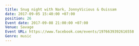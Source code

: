 ```yaml
---
title: Snug night with Nark, JonnyVicious & Ouissam
date: 2017-09-05 15:40:00 +07:00
position: 26
Event date: 2017-09-08 21:00:00 +07:00
Venue: Savage
Event URL: https://www.facebook.com/events/1976639392616558
Genre: music
---
```


